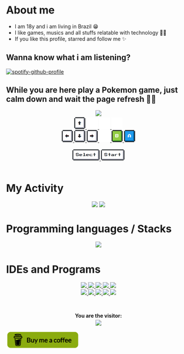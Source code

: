 # About me
- I am 18y and i am living in Brazil 😁
- I like games, musics and all stuffs relatable with technology 👨‍💻
- If you like this profile, starred and follow me ✨

## Wanna know what i am listening?

[![spotify-github-profile](https://spotify-github-profile.vercel.app/api/view?uid=61pr4gb1ittg11qkxsdxc72lc&cover_image=true&theme=natemoo-re&show_offline=false&bar_color=53b14f&bar_color_cover=false)](https://github.com/kittinan/spotify-github-profile)

## While you are here play a Pokemon game, just calm down and wait the page refresh 🍷🗿 

<div align="center">
 <img src="https://toy.aoaoao.me/image" width="49%"/>
 <br>
    
 <a href="https://toy.aoaoao.me/control?button=2&callback=https://github.com/JVtristaoAC">  
  <img src="https://raw.githubusercontent.com/JVtristaoAC/JVtristaoAC/master/img/up.png" width="30"/>
  <img src="https://raw.githubusercontent.com/JVtristaoAC/JVtristaoAC/master/img/blank.png" width="30"/>
  <img src="https://raw.githubusercontent.com/JVtristaoAC/JVtristaoAC/master/img/blank.png" width="30"/>
  <img src="https://raw.githubusercontent.com/JVtristaoAC/JVtristaoAC/master/img/blank.png" width="30"/>
 </a>
 
 <br>
    
 <a href="https://toy.aoaoao.me/control?button=1&callback=https://github.com/JVtristaoAC">
  <img src="https://raw.githubusercontent.com/JVtristaoAC/JVtristaoAC/master/img/left.png" width="30"/>
 </a>
    
 <a href="https://toy.aoaoao.me/control?button=3&callback=https://github.com/JVtristaoAC">
  <img src="https://raw.githubusercontent.com/JVtristaoAC/JVtristaoAC/master/img/down.png" width="30"/>
 </a>
    
 <a href="https://toy.aoaoao.me/control?button=0&callback=https://github.com/JVtristaoAC">
  <img src="https://raw.githubusercontent.com/JVtristaoAC/JVtristaoAC/master/img/right.png" width="30"/>
 </a>
    
 <a href="https://toy.aoaoao.me/control?button=5&callback=https://github.com/JVtristaoAC">
  <img src="https://raw.githubusercontent.com/JVtristaoAC/JVtristaoAC/master/img/blank.png" width="30"/>
  <img src="https://raw.githubusercontent.com/JVtristaoAC/JVtristaoAC/master/img/B.png" width="30"/>
 </a> 
    
 <a href="https://toy.aoaoao.me/control?button=4&callback=https://github.com/JVtristaoAC">
  <img src="https://raw.githubusercontent.com/JVtristaoAC/JVtristaoAC/master/img/A.png" width="30"/>
 </a>
    
 <br>
 <br>
 
 <a href="https://toy.aoaoao.me/control?button=6&callback=https://github.com/JVtristaoAC">
  <img src="https://raw.githubusercontent.com/JVtristaoAC/JVtristaoAC/master/img/select.png" height="30"/>
 </a> 
    
 <a href="https://toy.aoaoao.me/control?button=7&callback=https://github.com/JVtristaoAC">
  <img src="https://raw.githubusercontent.com/JVtristaoAC/JVtristaoAC/master/img/start.png" height="30"/>
 </a>
    
 <br>
 <br>
        
</div>

# My Activity
<p align='center'>
 <img src='https://streak-stats.demolab.com?user=jvtristaoac&theme=merko&hide_border=false&mode=weekly&card_width=500'/>                                                                                                               
 <img src="https://github-readme-stats-sigma-five.vercel.app/api/top-langs/?username=JVtristaoAC&layout=compact&langs_count=10&theme=merko&border_radius=10&card_width=500" height="200em"/>  
</p>

# Programming languages / Stacks

<p align="center">
 <img src="https://skillicons.dev/icons?i=cs,css,html,js,ts,php,py,java,dotnet,flutter,dart,nodejs,react,vue,next,tailwind,md,sass&perline=6"/>
</p>

# IDEs and Programs

<p align='center'>
  
 <a href="https://dev.mysql.com/downloads/">
  <img src="https://skillicons.dev/icons?i=mysql"/>
 </a>
 
 <a href="https://filecr.com/windows/adobe-photoshop-2022-0035/">
  <img src="https://skillicons.dev/icons?i=ps"/>
 </a>
 
 <a href="https://www.selenium.dev">
  <img src="https://skillicons.dev/icons?i=selenium"/>
 </a>
 
 <a href="https://www.postman.com/downloads/">
  <img src="https://skillicons.dev/icons?i=postman"/>
 </a>
 
 <a href="https://developer.android.com/studio">
  <img src="https://skillicons.dev/icons?i=androidstudio"/>
 </a>
 
 <br>
 
 <a href="https://visualstudio.microsoft.com/pt-br/downloads/">
  <img src="https://skillicons.dev/icons?i=visualstudio"/>
 </a>
 
 <a href="https://visualstudio.microsoft.com/pt-br/downloads/">
  <img src="https://skillicons.dev/icons?i=vscode"/>
 </a>      
 
 <a href="https://gamemaker.io/en/gamemaker">
  <img src="https://skillicons.dev/icons?i=gamemakerstudio" height="48"/>
 </a>
 
 <a href="https://www.unrealengine.com/pt-BR/download">
  <img src="https://skillicons.dev/icons?i=unreal" height="48"/>
 </a>
 
 <a href="https://store.unity.com/pt#plans-individual">
  <img src="https://skillicons.dev/icons?i=unity" height="48"/>
 </a>

</p>

<br>

<p align='center'>
  <b> You are the visitor: </b> 
  <br>
  <img align="center" src="https://profile-counter.glitch.me/{JVtristaoAC}/count.svg"/>
</p>

<a href="https://www.buymeacoffee.com/jvtristaoac"> 
   <img align="left" src="https://raw.githubusercontent.com/JVtristaoAC/JVtristaoAC/master/img/coffee.png" height="50" width="200" alt="jvtristaoac"/>
</a>
